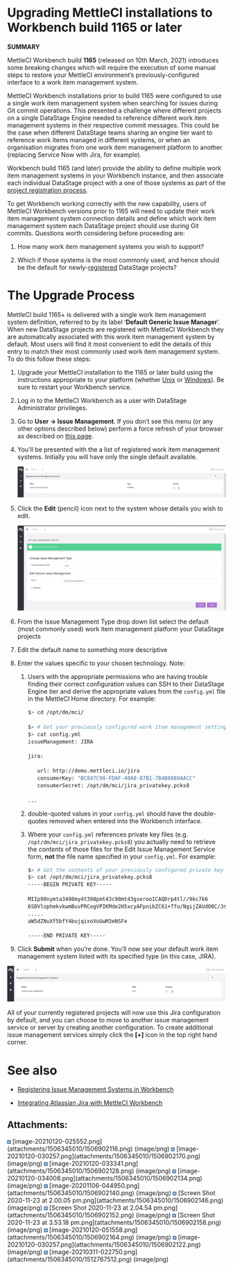 # Upgrading MettleCI installations to Workbench build 1165 or later

**SUMMARY**

MettleCI Workbench build **1165** (released on 10th March, 2021)
introduces some breaking changes which will require the execution of
some manual steps to restore your MettleCI environment’s
previously-configured interface to a work item management system.

MettleCI Workbench installations prior to build 1165 were configured to
use a single work item management system when searching for issues
during Git commit operations. This presented a challenge where different
projects on a single DataStage Engine needed to reference different work
item management systems in their respective commit messages. This could
be the case when different DataStage teams sharing an engine tier want
to reference work items managed in different systems, or when an
organisation migrates from one work item management platform to another
(replacing Service Now with Jira, for example).

Workbench build 1165 (and later) provide the ability to define multiple
work item management systems in your Workbench instance, and then
associate each individual DataStage project with a one of those systems
as part of the <a
href="https://datamigrators.atlassian.net/wiki/spaces/MCIDOC/pages/1373339649/Registering+a+DataStage+Project+with+MettleCI"
data-linked-resource-id="1373339649" data-linked-resource-version="10"
data-linked-resource-type="page">project registration process</a>.

To get Workbench working correctly with the new capability, users of
MettleCI Workbench versions prior to 1165 will need to update their work
item management system connection details and define which work item
management system each DataStage project should use during Git commits.
Questions worth considering before proceeding are:

1.  How many work item management systems you wish to support?

2.  Which if those systems is the most commonly used, and hence should
    be the default for newly-<a
    href="https://datamigrators.atlassian.net/wiki/spaces/MCIDOC/pages/1373339649/Registering+a+DataStage+Project+with+MettleCI"
    data-linked-resource-id="1373339649" data-linked-resource-version="10"
    data-linked-resource-type="page">registered</a> DataStage projects?

# The Upgrade Process

MettleCI build 1165+ is delivered with a single work item management
system definition, referred to by its label ‘**Default Generic Issue
Manager**’. When new DataStage projects are registered with MettleCI
Workbench they are automatically associated with this work item
management system by default. Most users will find it most convenient to
edit the details of this entry to match their most commonly used work
item management system. To do this follow these steps:

1.  Upgrade your MettleCI installation to the 1165 or later build using
    the instructions appropriate to your platform (whether
    <a href="Installing_or_Upgrading_Workbench_on_Unix"
    data-linked-resource-id="455802915" data-linked-resource-version="55"
    data-linked-resource-type="page">Unix</a> or
    <a href="Installing_or_Upgrading_Workbench_on_Windows"
    data-linked-resource-id="455770155" data-linked-resource-version="20"
    data-linked-resource-type="page">Windows</a>). Be sure to restart
    your Workbench service.

2.  Log in to the MettleCI Workbench as a user with DataStage
    Administrator privileges.

3.  Go to **User → Issue Management**. If you don’t see this menu (or
    any other options described below) perform a force refresh of your
    browser as described on <a
    href="https://datamigrators.atlassian.net/wiki/spaces/MCIDOC/pages/488800735/A+Workbench+update+doesn+t+appear+to+have+installed"
    rel="nofollow">this page</a>.

4.  You'll be presented with the a list of registered work item
    management systems. Initially you will have only the single default
    available.

    <img src="attachments/1506345010/1506902122.png" class="image-center"
    loading="lazy" data-image-src="attachments/1506345010/1506902122.png"
    data-height="255" data-width="1716" data-unresolved-comment-count="0"
    data-linked-resource-id="1506902122" data-linked-resource-version="2"
    data-linked-resource-type="attachment"
    data-linked-resource-default-alias="image-20210120-030257.png"
    data-base-url="https://datamigrators.atlassian.net/wiki"
    data-linked-resource-content-type="image/png"
    data-linked-resource-container-id="1506345010"
    data-linked-resource-container-version="13"
    data-media-id="f9d8e45f-1ade-4b4c-b483-345c52735384"
    data-media-type="file" />

5.  Click the **Edit** (pencil) icon next to the system whose details
    you wish to edit.

    <img src="attachments/1506345010/1506902128.png" class="image-center"
    loading="lazy" data-image-src="attachments/1506345010/1506902128.png"
    data-height="634" data-width="1550" data-unresolved-comment-count="0"
    data-linked-resource-id="1506902128" data-linked-resource-version="1"
    data-linked-resource-type="attachment"
    data-linked-resource-default-alias="image-20210120-033341.png"
    data-base-url="https://datamigrators.atlassian.net/wiki"
    data-linked-resource-content-type="image/png"
    data-linked-resource-container-id="1506345010"
    data-linked-resource-container-version="13"
    data-media-id="705d369f-7b2a-401c-8600-e5376a55c3c8"
    data-media-type="file" />

6.  From the Issue Management Type drop down list select the default
    (most commonly used) work item management platform your DataStage
    projects

7.  Edit the default name to something more descriptive

8.  Enter the values specific to your chosen technology. Note:

    1.  Users with the appropriate permissions who are having trouble
        finding their correct configuration values can SSH to their
        DataStage Engine tier and derive the appropriate values from the
        `config.yml` file in the MettleCI Home directory. For example:

        ``` bash
        $> cd /opt/dm/mci/

        $> # Get your previously configured work item management settings
        $> cat config.yml
        issueManagement: JIRA

        jira:
           
           url: http://demo.mettleci.io/jira
           consumerKey: "BC847C98-FDAF-48A0-87B1-7B4B8888AACC"
           consumerSecret: /opt/dm/mci/jira_privatekey.pcks8

        ...
        ```

    2.  double-quoted values in your `config.yml` should have the
        double-quotes removed when entered into the Workbench interface.

    3.  Where your `config.yml` references private key files (e.g.
        `/opt/dm/mci/jira_privatekey.pcks8`) you actually need to
        retrieve the *contents* of those files for the Edit Issue
        Management Service form, **not** the file name specified in your
        `config.yml`. For example:

        ``` bash
        $> # Get the contents of your previously configured private key
        $> cat /opt/dm/mci/jira_privatekey.pcks8
        -----BEGIN PRIVATE KEY-----

        MIIp98nymta3498my4t398pmt43c98mt43gserooICAQDrp4tl//9kc7k6
        6SDVlophmkvkwmBuvPRCegVPIKMde2H5xcyAFpnibZC61+Tfo/NgijZAUd08C/Jn
        .....
        aW5dZNuXf5bfY4bujqixoVoUwM3eNSFe

        -----END PRIVATE KEY-----
        ```

9.  Click **Submit** when you’re done. You’ll now see your default work
    item management system listed with its specified type (in this case,
    JIRA).

<img src="attachments/1506345010/1512767512.png?width=680"
class="image-center" loading="lazy"
data-image-src="attachments/1506345010/1512767512.png" data-height="550"
data-width="3360" data-unresolved-comment-count="0"
data-linked-resource-id="1512767512" data-linked-resource-version="1"
data-linked-resource-type="attachment"
data-linked-resource-default-alias="image-20210311-022750.png"
data-base-url="https://datamigrators.atlassian.net/wiki"
data-linked-resource-content-type="image/png"
data-linked-resource-container-id="1506345010"
data-linked-resource-container-version="13"
data-media-id="32b23a72-0c04-4c17-9659-804f3770ff1a"
data-media-type="file" width="680" />

All of your currently registered projects will now use this Jira
configuration by default, and you can choose to move to another issue
management service or server by creating another configuration. To
create additional issue management services simply click the **\[+\]**
icon in the top right hand corner.

# See also

-   <a
    href="https://datamigrators.atlassian.net/wiki/spaces/MCIDOC/pages/1349419012/Registering+Issue+Management+Systems+in+Workbench"
    data-linked-resource-id="1349419012" data-linked-resource-version="13"
    data-linked-resource-type="page">Registering Issue Management Systems in
    Workbench</a>

-   <a
    href="https://datamigrators.atlassian.net/wiki/spaces/MCIDOC/pages/1507328025/Integrating+Atlassian+Jira+with+MettleCI+Workbench"
    data-linked-resource-id="1507328025" data-linked-resource-version="28"
    data-linked-resource-type="page">Integrating Atlassian Jira with
    MettleCI Workbench</a>

## Attachments:

<img src="images/icons/bullet_blue.gif" width="8" height="8" />
[image-20210120-025552.png](attachments/1506345010/1506902116.png)
(image/png)  
<img src="images/icons/bullet_blue.gif" width="8" height="8" />
[image-20210120-030257.png](attachments/1506345010/1506902170.png)
(image/png)  
<img src="images/icons/bullet_blue.gif" width="8" height="8" />
[image-20210120-033341.png](attachments/1506345010/1506902128.png)
(image/png)  
<img src="images/icons/bullet_blue.gif" width="8" height="8" />
[image-20210120-034008.png](attachments/1506345010/1506902134.png)
(image/png)  
<img src="images/icons/bullet_blue.gif" width="8" height="8" />
[image-20201106-044950.png](attachments/1506345010/1506902140.png)
(image/png)  
<img src="images/icons/bullet_blue.gif" width="8" height="8" /> [Screen
Shot 2020-11-23 at 2.00.05
pm.png](attachments/1506345010/1506902146.png) (image/png)  
<img src="images/icons/bullet_blue.gif" width="8" height="8" /> [Screen
Shot 2020-11-23 at 2.04.54
pm.png](attachments/1506345010/1506902152.png) (image/png)  
<img src="images/icons/bullet_blue.gif" width="8" height="8" /> [Screen
Shot 2020-11-23 at 3.53.18
pm.png](attachments/1506345010/1506902158.png) (image/png)  
<img src="images/icons/bullet_blue.gif" width="8" height="8" />
[image-20210120-051558.png](attachments/1506345010/1506902164.png)
(image/png)  
<img src="images/icons/bullet_blue.gif" width="8" height="8" />
[image-20210120-030257.png](attachments/1506345010/1506902122.png)
(image/png)  
<img src="images/icons/bullet_blue.gif" width="8" height="8" />
[image-20210311-022750.png](attachments/1506345010/1512767512.png)
(image/png)  

